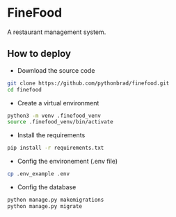 # FineFood
A restaurant management system.

## How to deploy
- Download the source code
```sh
git clone https://github.com/pythonbrad/finefood.git
cd finefood
```
- Create a virtual environment
```sh
python3 -m venv .finefood_venv
source .finefood_venv/bin/activate
```
- Install the requirements
```sh
pip install -r requirements.txt
```
- Config the environement (.env file)
```sh
cp .env_example .env
```
- Config the database
```sh
python manage.py makemigrations
python manage.py migrate
```